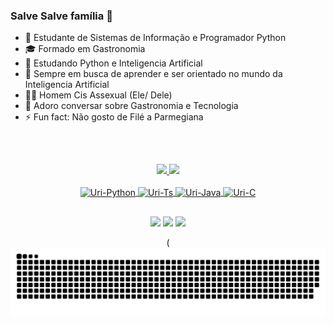 ### Salve Salve família 👋

- 🔭 Estudante de Sistemas de Informação e Programador Python
- 🎓 Formado em Gastronomia
- 🌱 Estudando Python e Inteligencia Artificial
- 🤔 Sempre em busca de aprender e ser orientado no mundo da Inteligencia Artificial
- 🏳‍🌈 Homem Cis Assexual (Ele/ Dele)
- 💬 Adoro conversar sobre Gastronomia e Tecnologia
- ⚡ Fun fact: Não gosto de Filé a Parmegiana

##
&nbsp;
<div align="center">
  <a href="https://github.com/uriasnovais">
  <img height="150em" src="https://github-readme-stats.vercel.app/api?username=uriasnovais&show_icons=true&theme=onedark&include_all_commits=true&count_private=true"/>
  <img height="150em" src="https://github-readme-stats.vercel.app/api/top-langs/?username=uriasnovais&layout=compact&langs_count=7&theme=onedark"/>
</div>

  <div align="center", style="display: inline_block"><br>
  <img align="center" alt="Uri-Python" height="28" width="94" src="https://img.shields.io/badge/Python-14354C?style=for-the-badge&logo=python&logoColor=white">
  <img align="center" alt="Uri-Ts" height="28" width="124" src="https://img.shields.io/badge/TypeScript-007ACC?style=for-the-badge&logo=typescript&logoColor=white">
  <img align="center" alt="Uri-Java" height="28" width="94" src="https://img.shields.io/badge/Java-ED8B00?style=for-the-badge&logo=java&logoColor=white">
  <img align="center" alt="Uri-C" height="28" width="47" src="https://img.shields.io/badge/C-00599C?style=for-the-badge&logo=c&logoColor=white">
</div>  
 
  ##
 
  <div align="center"> 
  <a href="https://www.instagram.com/uriasnovais_jose/" target="_blank"><img src="https://img.shields.io/badge/Instagram-E4405F?style=for-the-badge&logo=instagram&logoColor=white" target="_blank"></a> 
  <a href = "mailto:j.uriasnovais@gmail.com"><img src="https://img.shields.io/badge/-Gmail-%23333?style=for-the-badge&logo=gmail&logoColor=white" target="_blank"></a>
  <a href="https://www.linkedin.com/in/urias-novais/" target="_blank"><img src="https://img.shields.io/badge/-LinkedIn-%230077B5?style=for-the-badge&logo=linkedin&logoColor=white" target="_blank"></a> 
 
  (![snake gif](https://github.com/uriasnovais/uriasnovais/blob/output/github-contribution-grid-snake.svg)
 
</div>
